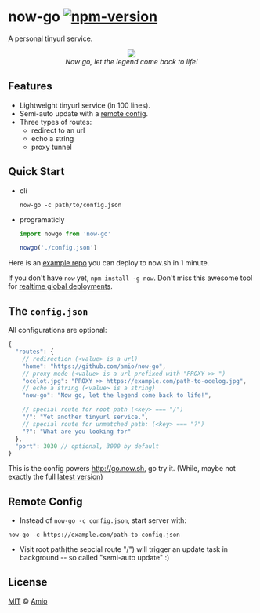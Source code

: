# now-go [![npm-version][npm-badge]][npm-link]

A personal tinyurl service.

<p align="center">
  <img src="https://cloud.githubusercontent.com/assets/215282/18083956/fd563db8-6ed7-11e6-955a-a107699cbd38.jpg" /><br/>
  <i>Now go, let the legend come back to life!</i>
</p>

## Features

- Lightweight tinyurl service (in 100 lines).
- Semi-auto update with a [remote config](#remote-config).
- Three types of routes:
  - redirect to an url
  - echo a string
  - proxy tunnel

## Quick Start

- cli
  ```
  now-go -c path/to/config.json
  ```

- programaticly
  ```javascript
  import nowgo from 'now-go'

  nowgo('./config.json')
  ```

Here is an [example repo](https://github.com/amio/now-go-instance)
you can deploy to now.sh in 1 minute.

If you don't have `now` yet, `npm install -g now`.
Don't miss this awesome tool for [realtime global deployments][now].

## The `config.json`

All configurations are optional:

```javascript
{
  "routes": {
    // redirection (<value> is a url)
    "home": "https://github.com/amio/now-go",
    // proxy mode (<value> is a url prefixed with "PROXY >> ")
    "ocelot.jpg": "PROXY >> https://example.com/path-to-ocelog.jpg",
    // echo a string (<value> is a string)
    "now-go": "Now go, let the legend come back to life!",

    // special route for root path (<key> === "/")
    "/": "Yet another tinyurl service.",
    // special route for unmatched path: (<key> === "?")
    "?": "What are you looking for"
  },
  "port": 3030 // optional, 3000 by default
}
```

This is the config powers http://go.now.sh, go try it.
(While, maybe not exactly the full [latest version][config-eg])

## Remote Config

- Instead of `now-go -c config.json`, start server with:
```
now-go -c https://example.com/path-to-config.json
```

- Visit root path(the sepcial route "/") will trigger an update task in background -- so called "semi-auto update" :)

## License

[MIT][mit] © [Amio][author]

[now]:      https://zeit.co/now
[npm-badge]:https://img.shields.io/npm/v/now-go.svg?style=flat-square
[npm-link]: http://www.npmjs.com/package/now-go
[mit]:      http://opensource.org/licenses/MIT
[author]:   http://github.com/amio
[config-eg]:https://github.com/amio/now-go-instance/blob/master/config.json
